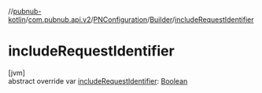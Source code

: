 //[pubnub-kotlin](../../../../index.md)/[com.pubnub.api.v2](../../index.md)/[PNConfiguration](../index.md)/[Builder](index.md)/[includeRequestIdentifier](include-request-identifier.md)

# includeRequestIdentifier

[jvm]\
abstract override var [includeRequestIdentifier](include-request-identifier.md): [Boolean](https://kotlinlang.org/api/latest/jvm/stdlib/kotlin/-boolean/index.html)
